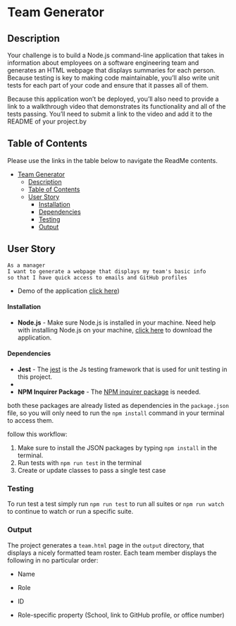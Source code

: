 # Team Generator

## Description
Your challenge is to build a Node.js command-line application that takes in information about employees on a software engineering team and generates an HTML webpage that displays summaries for each person. Because testing is key to making code maintainable, you’ll also write unit tests for each part of your code and ensure that it passes all of them.

Because this application won’t be deployed, you’ll also need to provide a link to a walkthrough video that demonstrates its functionality and all of the tests passing. You’ll need to submit a link to the video and add it to the README of your project.by 

## Table of Contents

Please use the links in the table below to navigate the ReadMe contents.

- [Team Generator](#team-generator)
  - [Description](#description)
  - [Table of Contents](#table-of-contents)
  - [User Story](#user-story)
      - [Installation](#installation)
      - [Dependencies](#dependencies)
    - [Testing](#testing)
    - [Output](#output)


## User Story

```
As a manager
I want to generate a webpage that displays my team's basic info
so that I have quick access to emails and GitHub profiles
```

* Demo of the application
[click here]())


#### Installation 

- **Node.js** - Make sure Node.js is installed in your machine. Need help with installing Node.js on your machine, [click here](https://nodejs.org/en/) to download the application.


#### Dependencies
- **Jest** - The [jest](https://jestjs.io/) is the Js testing framework that is used for unit testing in this project.
- 
- **NPM Inquirer Package** - The [NPM inquirer package](https://www.npmjs.com/package/inquirer) is needed.

both these packages are already listed as dependencies in the `package.json` file, so you will only need to run the `npm install` command in your terminal to access them.

 follow this workflow:
1. Make sure to install the JSON packages by typing `npm install` in the terminal.
2. Run tests with `npm run test` in the terminal
3. Create or update classes to pass a single test case

### Testing

To run test a test simply run `npm run test` to run all suites or  `npm run watch` to continue to watch or run a specific suite.




### Output

The project generates a `team.html` page in the `output` directory, that displays a nicely formatted team roster. Each team member displays the following in no particular order:

  * Name

  * Role

  * ID

  * Role-specific property (School, link to GitHub profile, or office number)

